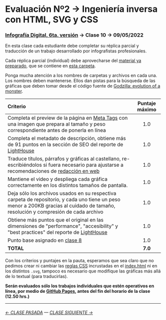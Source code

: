# Evaluación Nº2 → Ingeniería inversa con HTML, SVG y CSS

### [Infografía Digital, 6ta. versión](https://github.com/profesorfaco/dno075-2023-1#readme) → Clase 10 → 09/05/2022

En esta clase cada estudiante debe completar su réplica parcial y traducción de un trabajo desarrollado por infografistas profesionales.

Cada réplica parcial (individual) debe aprovecharse del [material ya preparado](https://profesorfaco.github.io/dno075-2023-1/clase-09/), que se contiene en [esta carpeta](https://github.com/profesorfaco/dno075-2023-1/tree/main/clase-09).

Ponga mucha atención a los nombres de carpetas y archivos en cada una. Los nombres deben mantenerse. Ellos dan pistas para la búsqueda de las gráficas que deben tomar desde el código fuente de [Godzilla: evolution of a monster](https://multimedia.scmp.com/infographics/culture/article/3012245/godzilla/index.html).


| Criterio             | Puntaje máximo |
|:---------------------|:--------------:|
| Completa el preview de la página en [Meta Tags](https://metatags.io/) con una imagen que prepara al tamaño y peso correspondiente antes de ponerla en línea | 1.0 |
| Completa el metadato de descripción, obtiene más de 91 puntos en la sección de SEO del reporte de [LightHouse](https://blog.interdominios.com/google-lighthouse/) | 1.0 |
| Traduce títulos, párrafos y gráficas al castellano, re-escribiéndolos si fuera necesario para ajustarse a recomendaciones de [redacción en web](https://www.nngroup.com/articles/how-users-read-on-the-web/) | 1.0 |
| Mantiene el video y despliega cada gráfica correctamente en los distintos tamaños de pantalla. | 1.0 |
| Deja sólo los archivos usados en su respectiva carpeta de repositorio, y cada uno tiene un peso menor a 200KB gracias al cuidado de tamaño, resolución y compresión de cada archivo | 1.0 |
| Obtiene más puntos que el original en las dimensiones de "performance", "accesibility" y "best practices" del reporte de [LightHouse](https://blog.interdominios.com/google-lighthouse/) | 1.0 |
| Punto base asignado en [clase 8](https://docs.google.com/spreadsheets/d/1ScQ23_tUq4faI4uawpV7RN1teRoEIqTeHcckW3xvkf0/edit?usp=sharing) | 1.0 |
| **TOTAL** | **7.0** |

Con los criterios y puntajes en la pauta, esperamos que sea claro que no pedimos crear ni cambiar las [reglas CSS](https://developer.mozilla.org/en-US/docs/Learn/Getting_started_with_the_web/CSS_basics#anatomy_of_a_css_ruleset) incrustadas en el [index.html](https://github.com/profesorfaco/dno075-2023-1/blob/main/clase-09/index.html) ni en los distintos `.svg`, tampoco es necesario que modifique las gráficas más allá de lo textual (para traducirlas).

**Serán evaluados sólo los trabajos individuales que estén operativos en línea, por medio de [GitHub Pages](https://docs.github.com/es/pages/getting-started-with-github-pages/configuring-a-publishing-source-for-your-github-pages-site), antes del fin del horario de la clase (12.50 hrs.)** 

- - - - - - - - - - - - -

###### [← CLASE PASADA](https://github.com/profesorfaco/dno075-2023-1/tree/main/clase-08) — [CLASE SIGUIENTE →](https://github.com/profesorfaco/dno075-2023-1/tree/main/clase-11) 

